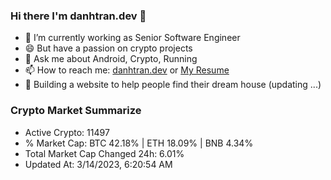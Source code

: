 ### Hi there I'm danhtran.dev 👋

- 🔭 I’m currently working as Senior Software Engineer
- 😄 But have a passion on crypto projects
- 💬 Ask me about Android, Crypto, Running 
- 📫 How to reach me: <a href="https://danhtran.dev" target="_blank">danhtran.dev</a> or <a href="Dan-Resume.pdf" target="_blank">My Resume</a>
- 🌱 Building a website to help people find their dream house (updating ...)

### Crypto Market Summarize
- Active Crypto: 11497
- % Market Cap: BTC 42.18% | ETH 18.09% | BNB 4.34%
- Total Market Cap Changed 24h: 6.01%
- Updated At: 3/14/2023, 6:20:54 AM
